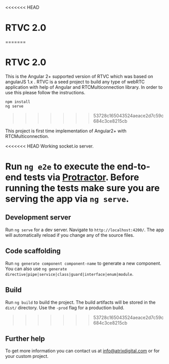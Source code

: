 <<<<<<< HEAD
# RTVC 2.0
=======
# RTVC 2.0 


This is the Angular 2+ supported version of RTVC which was based on angularJS 1.x . RTVC is a seed project to build any type of webRTC application with help of Angular and RTCMulticonnection library.  In order to use this please follow the instructions.

```
npm install 
ng serve
````
>>>>>>> 53728c165043524aeace2d7c59c684c3ce8215cb

This project is first time implementation of Angular2+ with RTCMulticonnection. 

<<<<<<< HEAD
Working socket.io server.

Run `ng e2e` to execute the end-to-end tests via [Protractor](http://www.protractortest.org/).
Before running the tests make sure you are serving the app via `ng serve`.
=======
## Development server

Run `ng serve` for a dev server. Navigate to `http://localhost:4200/`. The app will automatically reload if you change any of the source files.

## Code scaffolding

Run `ng generate component component-name` to generate a new component. You can also use `ng generate directive|pipe|service|class|guard|interface|enum|module`.

## Build

Run `ng build` to build the project. The build artifacts will be stored in the `dist/` directory. Use the `-prod` flag for a production build.
>>>>>>> 53728c165043524aeace2d7c59c684c3ce8215cb

## Further help

To get more information you can contact us at info@atrixdigital.com or for your custom project. 
